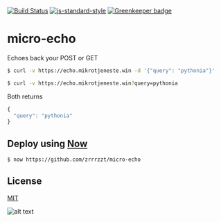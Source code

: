 [![Build Status](https://travis-ci.org/zrrrzzt/micro-echo.svg?branch=master)](https://travis-ci.org/zrrrzzt/micro-echo)
[![js-standard-style](https://img.shields.io/badge/code%20style-standard-brightgreen.svg?style=flat)](https://github.com/feross/standard)
[![Greenkeeper badge](https://badges.greenkeeper.io/zrrrzzt/micro-echo.svg)](https://greenkeeper.io/)

# micro-echo
Echoes back your POST or GET

```bash
$ curl -v https://echo.mikrotjeneste.win -d '{"query": "pythonia"}'
```

```bash
$ curl -v https://echo.mikrotjeneste.win?query=pythonia
```

Both returns

```JavaScript
{
  "query": "pythonia"
}
```

## Deploy using [Now](https://zeit.co/now)

```bash
$ now https://github.com/zrrrzzt/micro-echo
```

## License

[MIT](LICENSE)

![alt text](https://robots.kebabstudios.party/micro-echo.png "Robohash image of micro-echo")
